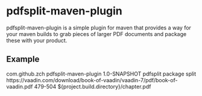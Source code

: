 pdfsplit-maven-plugin
=====================

pdfsplit-maven-plugin is a simple plugin for maven that provides a way for your maven builds to grab pieces of larger PDF documents and package these with your product.

Example
-------

  <plugin>
    <groupId>com.github.zch</groupId>
    <artifactId>pdfsplit-maven-plugin</artifactId>
    <version>1.0-SNAPSHOT</version>
    <executions>
      <execution>
        <id>pdfsplit</id>
        <phase>package</phase>
        <goals>
          <goal>split</goal>
        </goals>
        <configuration>
            <inputUrl>https://vaadin.com/download/book-of-vaadin/vaadin-7/pdf/book-of-vaadin.pdf</inputUrl>
            <pageRange>479-504</pageRange>
            <outFile>${project.build.directory}/chapter.pdf</outFile>
        </configuration>
      </execution>
    </executions>
  </plugin>
